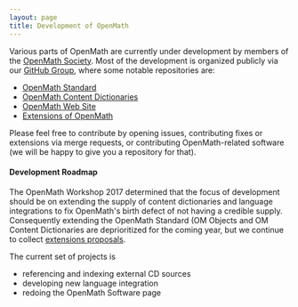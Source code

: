```yaml
---
layout: page
title: Development of OpenMath
---
```


Various parts of OpenMath are currently under development by members of the
[OpenMath Society](./society/). Most of the development is organized publicly via our
[GitHub Group](https://github.com/OpenMath), where some notable repositories are:

* [OpenMath Standard](http://github.com/OpenMath/OMSTD)
* [OpenMath Content Dictionaries](http://github.com/OpenMath/CDs) 
* [OpenMath Web Site](http://github.com/OpenMath/openmath.github.io)
* [Extensions of OpenMath](http://github.com/OpenMath/OM3)

Please feel free to contribute by opening
issues, contributing fixes or extensions via merge requests, or contributing
OpenMath-related software (we will be happy to give you a repository for that).

#### Development Roadmap

The OpenMath Workshop 2017 determined that the focus of development should be on extending
the supply of content dictionaries and language integrations to fix OpenMath's birth
defect of not having a credible supply. Consequently extending the OpenMath Standard (OM
Objects and OM Content Dictionaries are deprioritized for the coming year, but we continue
to collect [extensions proposals](http://github.com/OpenMath/OM3).
 
The current set of projects is

* referencing and indexing external CD sources
* developing new language integration
* redoing the OpenMath Software page


